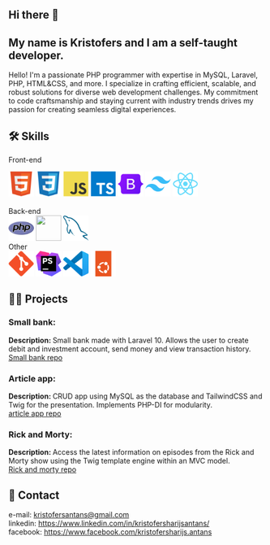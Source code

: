 ## Hi there 👋 
## My name is Kristofers and I am a self-taught developer.
Hello! I'm a passionate PHP programmer with expertise in MySQL, Laravel, PHP, HTML&CSS, and more. I specialize in crafting efficient, scalable, and robust solutions for diverse web development challenges. My commitment to code craftsmanship and staying current with industry trends drives my passion for creating seamless digital experiences. 

## 🛠 Skills<br>
Front-end<br>
<div style="display=inline-flex">
<img src='https://raw.githubusercontent.com/devicons/devicon/55609aa5bd817ff167afce0d965585c92040787a/icons/html5/html5-original.svg' height=50px width=50px viewBox="0 0 50 50">
<img src='https://raw.githubusercontent.com/devicons/devicon/55609aa5bd817ff167afce0d965585c92040787a/icons/css3/css3-original.svg' height=50px width=50px >
<img src='https://raw.githubusercontent.com/devicons/devicon/55609aa5bd817ff167afce0d965585c92040787a/icons/javascript/javascript-original.svg' height=50px width=50px >
<img src='https://raw.githubusercontent.com/devicons/devicon/55609aa5bd817ff167afce0d965585c92040787a/icons/typescript/typescript-original.svg' height=50px width=50px >
<img src='https://raw.githubusercontent.com/devicons/devicon/55609aa5bd817ff167afce0d965585c92040787a/icons/bootstrap/bootstrap-original.svg' height=50px width=50px >
<img src='https://raw.githubusercontent.com/devicons/devicon/55609aa5bd817ff167afce0d965585c92040787a/icons/tailwindcss/tailwindcss-plain.svg' height=50px width=50px >
<img src='https://raw.githubusercontent.com/devicons/devicon/55609aa5bd817ff167afce0d965585c92040787a/icons/react/react-original.svg' height=50px width=50px >

</div>
<br>
Back-end<br>
<div style="display=inline-flex">
<img src='https://raw.githubusercontent.com/devicons/devicon/55609aa5bd817ff167afce0d965585c92040787a/icons/php/php-original.svg' height=50px width=50px >
<img src='https://raw.githubusercontent.com/laravel/art/5a8325b064634b900f25dbb6f1cafd888b2d2211/logo-mark/5%20svg/3%20rgb/1%20Full%20Color/laravel-mark-rgb-red.svg' height=50px width=50px >
<img src='https://raw.githubusercontent.com/devicons/devicon/55609aa5bd817ff167afce0d965585c92040787a/icons/mysql/mysql-original.svg' height=50px width=50px >
</div>
Other<br>
<div style="display=inline-flex">
<img src='https://github.com/devicons/devicon/blob/master/icons/git/git-original.svg' height=50px width=50px >
<img src='https://raw.githubusercontent.com/JetBrains/logos/4647ee6a5f4785ed1c40ad4acca24416859468ed/web/phpstorm/phpstorm.svg' height=50px width=50px >
<img src='https://raw.githubusercontent.com/devicons/devicon/55609aa5bd817ff167afce0d965585c92040787a/icons/vscode/vscode-original.svg' height=50px width=50px >
<img src='https://raw.githubusercontent.com/devicons/devicon/55609aa5bd817ff167afce0d965585c92040787a/icons/ubuntu/ubuntu-plain.svg' height=50px width=50px >
</div>

## 👨‍💻 Projects

### Small bank:
<b>Description: </b>Small bank made with Laravel 10. Allows the user to create debit and investment account, send money and view transaction history.</br>
<a href="https://github.com/khAntans/small-bank-project">Small bank repo</a>
</br>
### Article app:
<b>Description: </b>CRUD app using MySQL as the database and TailwindCSS and Twig for the presentation. Implements PHP-DI for modularity.</br>
<a href="https://github.com/khAntans/articles-db">article app repo</a>
### Rick and Morty:
<b>Description: </b>Access the latest information on episodes from the Rick and Morty show using the Twig
template engine within an MVC model.</br>
<a href="https://github.com/khAntans/rick-n-morty">Rick and morty repo</a>
</br>


## 📱 Contact
e-mail: kristofersantans@gmail.com <br>
linkedin: https://www.linkedin.com/in/kristofersharijsantans/ <br>
facebook: https://www.facebook.com/kristofersharijs.antans

